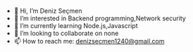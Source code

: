 - 👋 Hi, I’m Deniz Seçmen
- 👀 I’m interested in Backend programming,Network security
- 🌱 I’m currently learning Node.js,Javascript
- 💞️ I’m looking to collaborate on none
- 📫 How to reach me: denizsecmen1240@gmail.com

<!---
denizsecmen/denizsecmen is a ✨ special ✨ repository because its `README.md` (this file) appears on your GitHub profile.
You can click the Preview link to take a look at your changes.
--->
